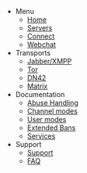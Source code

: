 - Menu
    - [Home](/)
    - [Servers](/servers)
    - [Connect](/connect)
    - [Webchat](/webchat)
- Transports
    - [Jabber/XMPP](/tranport/xmpp)
    - [Tor](/transport/tor)
    - [DN42](/transport/dn42)
    - [Matrix](/transport/matrix)
- Documentation
    - [Abuse Handling](/abuse)
    - [Channel modes](/cmodes)
    - [User modes](/umodes)
    - [Extended Bans](/extban)
    - [Services](/services)
- Support
    - [Support](/support)
    - [FAQ](/faq)
